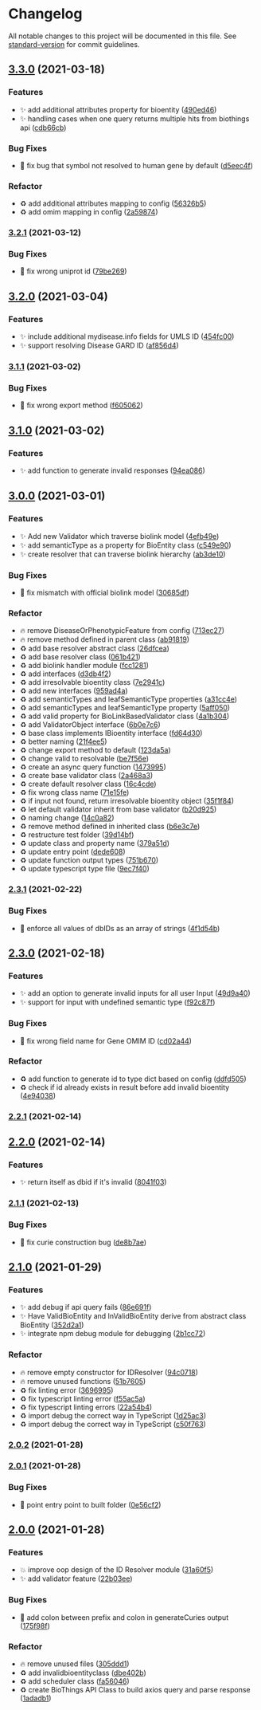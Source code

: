 # Changelog

All notable changes to this project will be documented in this file. See [standard-version](https://github.com/conventional-changelog/standard-version) for commit guidelines.

## [3.3.0](https://github.com/kevinxin90/biomedical_id_resolver.js/compare/v3.2.1...v3.3.0) (2021-03-18)


### Features

* :sparkles: add additional attributes property for bioentity ([490ed46](https://github.com/kevinxin90/biomedical_id_resolver.js/commit/490ed4653106c9ef3273fed963a11067bce6d2fa))
* :sparkles: handling cases when one query returns multiple hits from biothings api ([cdb66cb](https://github.com/kevinxin90/biomedical_id_resolver.js/commit/cdb66cb58c4bda97f1193d83d081b042f817cab2))


### Bug Fixes

* :bug: fix bug that symbol not resolved to human gene by default ([d5eec4f](https://github.com/kevinxin90/biomedical_id_resolver.js/commit/d5eec4f2862c84c047d1be9a6ffaef03c97fa124))


### Refactor

* :recycle: add additional attributes mapping to config ([56326b5](https://github.com/kevinxin90/biomedical_id_resolver.js/commit/56326b58493e863291faa92d4fecf9dca3f23630))
* :recycle: add omim mapping in config ([2a59874](https://github.com/kevinxin90/biomedical_id_resolver.js/commit/2a59874f123f02151f035c9da97fa231f3707805))

### [3.2.1](https://github.com/kevinxin90/biomedical_id_resolver.js/compare/v3.2.0...v3.2.1) (2021-03-12)


### Bug Fixes

* :bug: fix wrong uniprot id ([79be269](https://github.com/kevinxin90/biomedical_id_resolver.js/commit/79be269e2f4480cdce62a4d21cf7e0283cf552e2))

## [3.2.0](https://github.com/kevinxin90/biomedical_id_resolver.js/compare/v3.1.1...v3.2.0) (2021-03-04)


### Features

* :sparkles: include additional mydisease.info fields for UMLS ID ([454fc00](https://github.com/kevinxin90/biomedical_id_resolver.js/commit/454fc0084e80edf5b38de3895c9d19bf5f947992))
* :sparkles: support resolving Disease GARD ID ([af856d4](https://github.com/kevinxin90/biomedical_id_resolver.js/commit/af856d44fceda1b7192058a7cd0eb16a3aaf445b))

### [3.1.1](https://github.com/kevinxin90/biomedical_id_resolver.js/compare/v3.1.0...v3.1.1) (2021-03-02)


### Bug Fixes

* :bug: fix wrong export method ([f605062](https://github.com/kevinxin90/biomedical_id_resolver.js/commit/f605062a1d63ae1dc117bb25c01df2f91d11062f))

## [3.1.0](https://github.com/kevinxin90/biomedical_id_resolver.js/compare/v3.0.0...v3.1.0) (2021-03-02)


### Features

* :sparkles: add function to generate invalid responses ([94ea086](https://github.com/kevinxin90/biomedical_id_resolver.js/commit/94ea0867e8a0b7392cb4df3e889ae68c8dae4a7a))

## [3.0.0](https://github.com/kevinxin90/biomedical_id_resolver.js/compare/v2.3.1...v3.0.0) (2021-03-01)


### Features

* :sparkles: Add new Validator which traverse biolink model ([4efb49e](https://github.com/kevinxin90/biomedical_id_resolver.js/commit/4efb49e3a27e8cd11c2aa7fd02dab4dab61dd4d3))
* :sparkles: add semanticType as a property for BioEntity class ([c549e90](https://github.com/kevinxin90/biomedical_id_resolver.js/commit/c549e908010dd4c4b87aba02d8eb64cce62675d6))
* :sparkles: create resolver that can traverse biolink hierarchy ([ab3de10](https://github.com/kevinxin90/biomedical_id_resolver.js/commit/ab3de101818babeb75bc22ed5ff474ffc456f4bc))


### Bug Fixes

* :bug: fix mismatch with official biolink model ([30685df](https://github.com/kevinxin90/biomedical_id_resolver.js/commit/30685dfc6f2640fbe6daedb1353c5a71fed971b2))


### Refactor

* :fire: remove DiseaseOrPhenotypicFeature from config ([713ec27](https://github.com/kevinxin90/biomedical_id_resolver.js/commit/713ec27327e39289230c84979114b13e7cb29eaf))
* :fire: remove method defined in parent class ([ab91819](https://github.com/kevinxin90/biomedical_id_resolver.js/commit/ab9181952758f8bfac0553293fb2a191c806c906))
* :recycle: add base resolver abstract class ([26dfcea](https://github.com/kevinxin90/biomedical_id_resolver.js/commit/26dfcea1ca6d1186dcc7de548ecc514161531932))
* :recycle: add base resolver class ([061b421](https://github.com/kevinxin90/biomedical_id_resolver.js/commit/061b421d10573ec4afe761196e370be63e613ffc))
* :recycle: add biolink handler module ([fcc1281](https://github.com/kevinxin90/biomedical_id_resolver.js/commit/fcc128151e6902265abbb346ef7b0d2bce7bc4ad))
* :recycle: add interfaces ([d3db4f2](https://github.com/kevinxin90/biomedical_id_resolver.js/commit/d3db4f28ca9b8773b3ab07381c74262ccfd410ef))
* :recycle: add irresolvable bioentity class ([7e2941c](https://github.com/kevinxin90/biomedical_id_resolver.js/commit/7e2941cf43b7129a5df659ed4d4d082d01542bb7))
* :recycle: add new interfaces ([959ad4a](https://github.com/kevinxin90/biomedical_id_resolver.js/commit/959ad4a8143e9953d5ebf655778c0fc2f47abada))
* :recycle: add semanticTypes and leafSemanticType properties ([a31cc4e](https://github.com/kevinxin90/biomedical_id_resolver.js/commit/a31cc4eb9eaff353aeee284b44fc1a9a13358bf1))
* :recycle: add semanticTypes and leafSemanticType property ([5aff050](https://github.com/kevinxin90/biomedical_id_resolver.js/commit/5aff050b66f045fe52328de04c60e515e6886b0f))
* :recycle: add valid property for BioLinkBasedValidator class ([4a1b304](https://github.com/kevinxin90/biomedical_id_resolver.js/commit/4a1b30410de12c732219641a4378f429d30a2146))
* :recycle: add ValidatorObject interface ([6b0e7c6](https://github.com/kevinxin90/biomedical_id_resolver.js/commit/6b0e7c6d7c39126cfc2cc721916f3b15c5145b1f))
* :recycle: base class implements IBioentity interface ([fd64d30](https://github.com/kevinxin90/biomedical_id_resolver.js/commit/fd64d30433c4f980e85b800ae83ce41349dc4acd))
* :recycle: better naming ([21f4ee5](https://github.com/kevinxin90/biomedical_id_resolver.js/commit/21f4ee5c63ec69f747305a821a6ed07d1c9d9920))
* :recycle: change export method to default ([123da5a](https://github.com/kevinxin90/biomedical_id_resolver.js/commit/123da5a042a749c4fab32b6c28b473f0c5d4c6f9))
* :recycle: change valid to resolvable ([be7f56e](https://github.com/kevinxin90/biomedical_id_resolver.js/commit/be7f56e7521ef227fc92b780d5b1ec0caa00b8ca))
* :recycle: create an async query function ([1473995](https://github.com/kevinxin90/biomedical_id_resolver.js/commit/14739955541432ad6cbc89f69b8378e5c5fb57fb))
* :recycle: create base validator class ([2a468a3](https://github.com/kevinxin90/biomedical_id_resolver.js/commit/2a468a38ad1f5ebe9ed022d40ab28c2ed160d2ee))
* :recycle: create default resolver class ([16c4cde](https://github.com/kevinxin90/biomedical_id_resolver.js/commit/16c4cde7e404f61bf5e8fb4dbf25f57f7b7b6f19))
* :recycle: fix wrong class name ([71e15fe](https://github.com/kevinxin90/biomedical_id_resolver.js/commit/71e15fe14f2f357a636cd9a1178dd5edfa485458))
* :recycle: if input not found, return irresolvable bioentity object ([35f1f84](https://github.com/kevinxin90/biomedical_id_resolver.js/commit/35f1f84d3dcd13b51e4888d8219eeb29e8de89f3))
* :recycle: let default validator inherit from base validator ([b20d925](https://github.com/kevinxin90/biomedical_id_resolver.js/commit/b20d9255d06f8da55c6409a7872ec66eb6c51dd0))
* :recycle: naming change ([14c0a82](https://github.com/kevinxin90/biomedical_id_resolver.js/commit/14c0a82d7f2f7c33b9d4fb1b2574a1533f70cfc8))
* :recycle: remove method defined in inherited class ([b6e3c7e](https://github.com/kevinxin90/biomedical_id_resolver.js/commit/b6e3c7e45a0820faa6824ab5447a7da572f01dc5))
* :recycle: restructure test folder ([39d14bf](https://github.com/kevinxin90/biomedical_id_resolver.js/commit/39d14bfdf50fefa5f7d07a8e2780041fe1652d22))
* :recycle: update class and property name ([379a51d](https://github.com/kevinxin90/biomedical_id_resolver.js/commit/379a51da8d550a367dd7ae7b4492e71741bf7b2c))
* :recycle: update entry point ([dede608](https://github.com/kevinxin90/biomedical_id_resolver.js/commit/dede6085082887f26c3ec4db65d92edea429615d))
* :recycle: update function output types ([751b670](https://github.com/kevinxin90/biomedical_id_resolver.js/commit/751b670fe761e44d16c1fdd8901e60e35907bcab))
* :recycle: update typescript type file ([9ec7f40](https://github.com/kevinxin90/biomedical_id_resolver.js/commit/9ec7f402d0ade19197bd89f793003756a3c03eda))

### [2.3.1](https://github.com/kevinxin90/biomedical_id_resolver.js/compare/v2.3.0...v2.3.1) (2021-02-22)


### Bug Fixes

* :bug: enforce all values of dbIDs as an array of strings ([4f1d54b](https://github.com/kevinxin90/biomedical_id_resolver.js/commit/4f1d54b77c16a70f54c3e0cdceb2d5033b6995e0))

## [2.3.0](https://github.com/kevinxin90/biomedical_id_resolver.js/compare/v2.2.1...v2.3.0) (2021-02-18)


### Features

* :sparkles: add an option to generate invalid inputs for all user Input ([49d9a40](https://github.com/kevinxin90/biomedical_id_resolver.js/commit/49d9a401860b7b3d9404abe90be640fa9362a7b9))
* :sparkles: support for input with undefined semantic type ([f92c87f](https://github.com/kevinxin90/biomedical_id_resolver.js/commit/f92c87f986dd4492c2cf43fae296ebe1b4543a2d))


### Bug Fixes

* :bug: fix wrong field name for Gene OMIM ID ([cd02a44](https://github.com/kevinxin90/biomedical_id_resolver.js/commit/cd02a44465253b764a410c9e3fbb8bf98ea67098))


### Refactor

* :recycle: add function to generate id to type dict based on config ([ddfd505](https://github.com/kevinxin90/biomedical_id_resolver.js/commit/ddfd50511b2e2904440fed5b9ea45ef927388f50))
* :recycle: check if id already exists in result before add invalid bioentity ([4e94038](https://github.com/kevinxin90/biomedical_id_resolver.js/commit/4e94038683f13c615bd05b46d2a7e37c52f04c52))

### [2.2.1](https://github.com/kevinxin90/biomedical_id_resolver.js/compare/v2.2.0...v2.2.1) (2021-02-14)

## [2.2.0](https://github.com/kevinxin90/biomedical_id_resolver.js/compare/v2.1.1...v2.2.0) (2021-02-14)


### Features

* :sparkles: return itself as dbid if it's invalid ([8041f03](https://github.com/kevinxin90/biomedical_id_resolver.js/commit/8041f0392e0aacf742ca7c8fe69db2b5045b389c))

### [2.1.1](https://github.com/kevinxin90/biomedical_id_resolver.js/compare/v2.1.0...v2.1.1) (2021-02-13)


### Bug Fixes

* :bug: fix curie construction bug ([de8b7ae](https://github.com/kevinxin90/biomedical_id_resolver.js/commit/de8b7aefa49808492fc4469fd735012499be6276))

## [2.1.0](https://github.com/kevinxin90/biomedical_id_resolver.js/compare/v2.0.2...v2.1.0) (2021-01-29)


### Features

* :sparkles: add debug if api query fails ([86e691f](https://github.com/kevinxin90/biomedical_id_resolver.js/commit/86e691feb9331aaada09bedea885b0f30ef1493e))
* :sparkles: Have ValidBioEntity and InValidBioEntity derive from abstract class BioEntity ([352d2a1](https://github.com/kevinxin90/biomedical_id_resolver.js/commit/352d2a15286bd9b343757685a78bcddce6b55a30))
* :sparkles: integrate npm debug module for debugging ([2b1cc72](https://github.com/kevinxin90/biomedical_id_resolver.js/commit/2b1cc72ef48830948b72551eeb2ac58d37702a8c))


### Refactor

* :fire: remove empty constructor for IDResolver ([94c0718](https://github.com/kevinxin90/biomedical_id_resolver.js/commit/94c07184cf2e0f2680bd42fbcea18c91c4a8f2aa))
* :fire: remove unused functions ([51b7605](https://github.com/kevinxin90/biomedical_id_resolver.js/commit/51b7605cccbd8d4a68a11942186649ad7436b6e5))
* :recycle: fix linting error ([3696995](https://github.com/kevinxin90/biomedical_id_resolver.js/commit/369699586f8756591886e8a79fdcee7912cddbb5))
* :recycle: fix typescript linting error ([f55ac5a](https://github.com/kevinxin90/biomedical_id_resolver.js/commit/f55ac5aedc6a92b1e4d84186ad6eab0a4e262e50))
* :recycle: fix typescript linting errors ([22a54b4](https://github.com/kevinxin90/biomedical_id_resolver.js/commit/22a54b432403119bcc54bcd506a7836b1bf7f0ac))
* :recycle: import debug the correct way in TypeScript ([1d25ac3](https://github.com/kevinxin90/biomedical_id_resolver.js/commit/1d25ac3fd7ceadbf659aa01a7cd02e4350467a31))
* :recycle: import debug the correct way in TypeScript ([c50f763](https://github.com/kevinxin90/biomedical_id_resolver.js/commit/c50f7630109d4f9e06d5b38ce407cbbb39564e8e))

### [2.0.2](https://github.com/kevinxin90/biomedical_id_resolver.js/compare/v2.0.1...v2.0.2) (2021-01-28)

### [2.0.1](https://github.com/kevinxin90/biomedical_id_resolver.js/compare/v2.0.0...v2.0.1) (2021-01-28)


### Bug Fixes

* :bug: point entry point to built folder ([0e56cf2](https://github.com/kevinxin90/biomedical_id_resolver.js/commit/0e56cf2515972982f147afa224437fffa5920d79))

## [2.0.0](https://github.com/kevinxin90/biomedical_id_resolver.js/compare/v0.1.1...v2.0.0) (2021-01-28)


### Features

* :boom: improve oop design of the ID Resolver module ([31a60f5](https://github.com/kevinxin90/biomedical_id_resolver.js/commit/31a60f5acef3c01d3098e388bbde5f4bc167415f))
* :sparkles: add validator feature ([22b03ee](https://github.com/kevinxin90/biomedical_id_resolver.js/commit/22b03eeaf898f257f27d8a59de99499dc8855c9f))


### Bug Fixes

* :bug: add colon between prefix and colon in generateCuries output ([175f98f](https://github.com/kevinxin90/biomedical_id_resolver.js/commit/175f98f91f645204f92ce55b41dc7f208c83d648))


### Refactor

* :fire: remove unused files ([305ddd1](https://github.com/kevinxin90/biomedical_id_resolver.js/commit/305ddd1cd965a41c5ada875824598b6ecd708a43))
* :recycle: add invalidbioentityclass ([dbe402b](https://github.com/kevinxin90/biomedical_id_resolver.js/commit/dbe402bd2b14c31a41321b792388a0b00810bbb5))
* :recycle: add scheduler class ([fa56046](https://github.com/kevinxin90/biomedical_id_resolver.js/commit/fa56046e1fa34ae5a30001029164798c8b571371))
* :recycle: create BioThings API Class to build axios query and parse response ([1adadb1](https://github.com/kevinxin90/biomedical_id_resolver.js/commit/1adadb1d02a7d57fda340d074bc5d063fa042f47))
